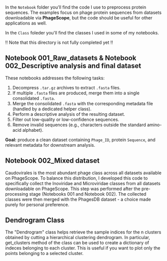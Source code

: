 In the `Notebook` folder you’ll find the code I use to preprocess protein sequences. The examples focus on phage protein sequences from datasets downloadable via **PhageScope**, but the code should be useful for other applications as well.

In the `Class` foleder you'll find the classes I used in some of my notebooks.

!! Note that this directory is not fully completed yet !!

## Notebook 001_Raw_datasets & Notebook 002_Descriptive analysis and final dataset
These notebooks addresses the following tasks:

1. Decompress `.tar.gz` archives to extract `.fasta` files.  
2. If multiple `.fasta` files are produced, merge them into a single consolidated `.fasta`.  
3. Merge the consolidated `.fasta` with the corresponding metadata file (handled by a dedicated helper class).  
4. Perform a descriptive analysis of the resulting dataset.  
5. Filter out low-quality or low-confidence sequences.  
6. Remove invalid sequences (e.g., characters outside the standard amino-acid alphabet).

**Goal:** produce a clean dataset containing `Phage_ID`, protein `Sequence`, and relevant metadata for downstream analysis.

## Notebook 002_Mixed dataset
Caudovirales is the most abundant phage class across all datasets available on PhageScope. To balance this distribution, I developed this code to specifically collect the Inoviridae and Microviridae classes from all datasets downloadable on PhageScope. This step was performed after the pre-processing stage (Notebooks 001 and Notebook 002). The collected classes were then merged with the PhagesDB dataset - a choice made purely for personal preference.

## Dendrogram Class
The "Dendrogram" class helps retrieve the sample indices for the n clusters obtained by cutting a hierarchical clustering dendrogram. In particular, get_clusters method of the class can be used to create a dictionary of indeces belonging to each cluster. This is useful if you want to plot only the points belonging to a selected cluster.
